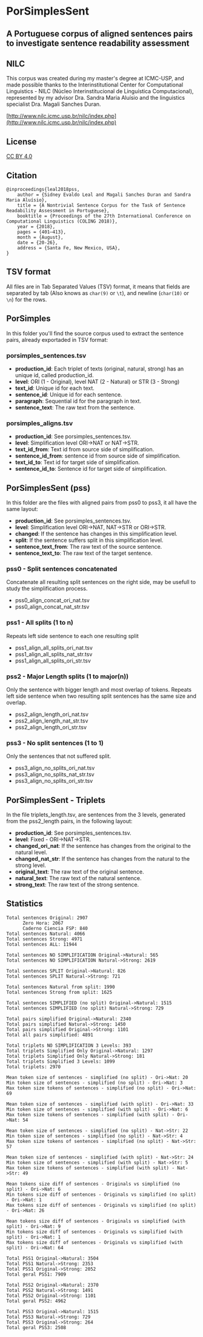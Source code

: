 # PorSimplesSent
## A Portuguese corpus of aligned sentences pairs to investigate sentence readability assessment

## NILC
This corpus was created during my master's degree at ICMC-USP, and made possible thanks to the Interinstitutional Center for Computational Linguistics - NILC (Núcleo Interinstitucional de Linguística Computacional), represented by my advisor Dra. Sandra Maria Aluísio and the linguistics specialist Dra. Magali Sanches Duran.

[http://www.nilc.icmc.usp.br/nilc/index.php](http://www.nilc.icmc.usp.br/nilc/index.php)


## License
[CC BY 4.0](https://creativecommons.org/licenses/by/4.0/)

## Citation
````
@inproceedings{leal2018pss,
    author = {Sidney Evaldo Leal and Magali Sanches Duran and Sandra Maria Aluísio},
    title = {A Nontrivial Sentence Corpus for the Task of Sentence Readability Assessment in Portuguese},
    booktitle = {Proceedings of the 27th International Conference on Computational Linguistics (COLING 2018)},
    year = {2018},
    pages = {401–413},
    month = {August},
    date = {20-26},
    address = {Santa Fe, New Mexico, USA},
}
````

## TSV format
All files are in Tab Separated Values (TSV) format, it means that fields are separated by tab (Also knows as ```char(9)``` or ```\t```), and newline (```char(10)``` or ```\n```) for the rows.

## PorSimples

In this folder you'll find the source corpus used to extract the sentence pairs, already exportaded in TSV format:

### porsimples_sentences.tsv
* __production_id__: Each triplet of texts (original, natural, strong) has an unique id, called production_id.
* __level__: ORI (1 - Original), level NAT (2 - Natural) or STR (3 - Strong)
* __text_id__: Unique id for each text.
* __sentence_id__: Unique id for each sentence.
* __paragraph__: Sequential id for the paragraph in text.
* __sentence_text__: The raw text from the sentence.

### porsimples_aligns.tsv
* __production_id__: See porsimples_sentences.tsv.
* __level__: Simplification level ORI->NAT or NAT->STR.
* __text_id_from__: Text id from source side of simplification.
* __sentence_id_from__: sentence id from source side of simplification.
* __text_id_to__: Text id for target side of simplification.
* __sentence_id_to__: Sentence id for target side of simplification.

## PorSimplesSent (pss)

In this folder are the files with aligned pairs from pss0 to pss3, it all have the same layout:
* __production_id__: See porsimples_sentences.tsv.
* __level__: Simplification level ORI->NAT, NAT->STR or ORI->STR.
* __changed__: If the sentence has changes in this simplification level.
* __split__: If the sentence suffers split in this simplification level.
* __sentence_text_from__: The raw text of the source sentence.
* __sentence_text_to__: The raw text of the target sentence.

### pss0 - Split sentences concatenated
Concatenate all resulting split sentences on the right side, may be usefull to study the simplification process.
* pss0_align_concat_ori_nat.tsv
* pss0_align_concat_nat_str.tsv

### pss1 - All splits (1 to n)
Repeats left side sentence to each one resulting split
* pss1_align_all_splits_ori_nat.tsv
* pss1_align_all_splits_nat_str.tsv
* pss1_align_all_splits_ori_str.tsv

### pss2 - Major Length splits (1 to major(n))
Only the sentence with bigger length and most overlap of tokens. Repeats left side sentence when two resulting split sentences has the same size and overlap.
* pss2_align_length_ori_nat.tsv
* pss2_align_length_nat_str.tsv
* pss2_align_length_ori_str.tsv

### pss3 - No split sentences (1 to 1)
Only the sentences that not suffered split.
* pss3_align_no_splits_ori_nat.tsv
* pss3_align_no_splits_nat_str.tsv
* pss3_align_no_splits_ori_str.tsv

## PorSimplesSent - Triplets
In the file triplets_length.tsv, are sentences from the 3 levels, generated from the pss2_length pairs, in the following layout:
* __production_id__: See porsimples_sentences.tsv.
* __level__: Fixed - ORI->NAT->STR.
* __changed_ori_nat__: If the sentence has changes from the original to the natural level.
* __changed_nat_str__: If the sentence has changes from the natural to the strong level.
* __original_text__: The raw text of the original sentence.
* __natural_text__: The raw text of the natural sentence.
* __strong_text__: The raw text of the strong sentence.

## Statistics
```
Total sentences Original: 2907
      Zero Hora: 2067
      Caderno Ciencia FSP: 840
Total sentences Natural: 4066
Total sentences Strong: 4971
Total sentences ALL: 11944

Total sentences NO SIMPLIFICATION Original->Natural: 565
Total sentences NO SIMPLIFICATION Natural->Strong: 2619

Total sentences SPLIT Original->Natural: 826
Total sentences SPLIT Natural->Strong: 721

Total sentences Natural from split: 1990
Total sentences Strong from split: 1625

Total sentences SIMPLIFIED (no split) Original->Natural: 1515
Total sentences SIMPLIFIED (no split) Natural->Strong: 729

Total pairs simplified Original->Natural: 2340
Total pairs simplified Natural->Strong: 1450
Total pairs simplified Original->Strong: 1101
Total all pairs simplified: 4891

Total triplets NO SIMPLIFICATION 3 Levels: 393
Total triplets Simplified Only Original->Natural: 1297
Total triplets Simplified Only Natural->Strong: 181
Total triplets Simplified 3 Levels: 1099
Total triplets: 2970

Mean token size of sentences - simplified (no split) - Ori->Nat: 20
Min token size of sentences - simplified (no split) - Ori->Nat: 3
Max token size tokens of sentences - simplified (no split) - Ori->Nat: 69

Mean token size of sentences - simplified (with split) - Ori->Nat: 33
Min token size of sentences - simplified (with split) - Ori->Nat: 6
Max token size tokens of sentences - simplified (with split) - Ori->Nat: 54

Mean token size of sentences - simplified (no split) - Nat->Str: 22
Min token size of sentences - simplified (no split) - Nat->Str: 4
Max token size tokens of sentences - simplified (no split) - Nat->Str: 57

Mean token size of sentences - simplified (with split) - Nat->Str: 24
Min token size of sentences - simplified (with split) - Nat->Str: 5
Max token size tokens of sentences - simplified (with split) - Nat->Str: 49

Mean tokens size diff of sentences - Originals vs simplified (no split) - Ori->Nat: 6
Min tokens size diff of sentences - Originals vs simplified (no split) - Ori->Nat: 1
Max tokens size diff of sentences - Originals vs simplified (no split) - Ori->Nat: 26

Mean tokens size diff of sentences - Originals vs simplified (with split) - Ori->Nat: 9
Min tokens size diff of sentences - Originals vs simplified (with split) - Ori->Nat: 1
Max tokens size diff of sentences - Originals vs simplified (with split) - Ori->Nat: 64

Total PSS1 Original->Natural: 3504
Total PSS1 Natural->Strong: 2353
Total PSS1 Original->Strong: 2052
Total geral PSS1: 7909

Total PSS2 Original->Natural: 2370
Total PSS2 Natural->Strong: 1491
Total PSS2 Original->Strong: 1101
Total geral PSS2: 4962

Total PSS3 Original->Natural: 1515
Total PSS3 Natural->Strong: 729
Total PSS3 Original->Strong: 264
Total geral PSS3: 2508
```
